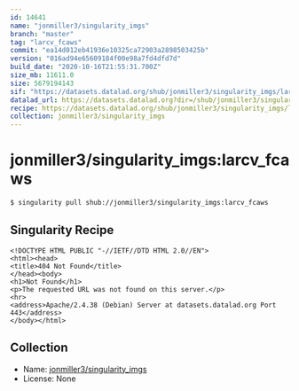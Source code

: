 ```yaml
---
id: 14641
name: "jonmiller3/singularity_imgs"
branch: "master"
tag: "larcv_fcaws"
commit: "ea14d012eb41936e10325ca72903a2898503425b"
version: "016ad94e65609184f00e98a7fd4dfd7d"
build_date: "2020-10-16T21:55:31.700Z"
size_mb: 11611.0
size: 5679194143
sif: "https://datasets.datalad.org/shub/jonmiller3/singularity_imgs/larcv_fcaws/2020-10-16-ea14d012-016ad94e/016ad94e65609184f00e98a7fd4dfd7d.sif"
datalad_url: https://datasets.datalad.org?dir=/shub/jonmiller3/singularity_imgs/larcv_fcaws/2020-10-16-ea14d012-016ad94e/
recipe: https://datasets.datalad.org/shub/jonmiller3/singularity_imgs/larcv_fcaws/2020-10-16-ea14d012-016ad94e/Singularity
collection: jonmiller3/singularity_imgs
---
```


# jonmiller3/singularity_imgs:larcv_fcaws

```bash
$ singularity pull shub://jonmiller3/singularity_imgs:larcv_fcaws
```

## Singularity Recipe

```singularity
<!DOCTYPE HTML PUBLIC "-//IETF//DTD HTML 2.0//EN">
<html><head>
<title>404 Not Found</title>
</head><body>
<h1>Not Found</h1>
<p>The requested URL was not found on this server.</p>
<hr>
<address>Apache/2.4.38 (Debian) Server at datasets.datalad.org Port 443</address>
</body></html>
```

## Collection

 - Name: [jonmiller3/singularity_imgs](https://github.com/jonmiller3/singularity_imgs)
 - License: None

